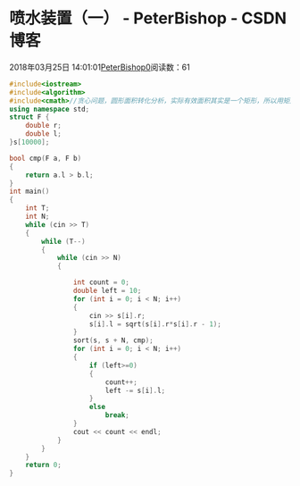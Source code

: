 # 喷水装置（一） - PeterBishop - CSDN博客





2018年03月25日 14:01:01[PeterBishop0](https://me.csdn.net/qq_40061421)阅读数：61








```cpp
#include<iostream>
#include<algorithm>
#include<cmath>//贪心问题，圆形面积转化分析，实际有效面积其实是一个矩形，所以用矩形的长度填满了目标长度即可
using namespace std;
struct F {
	double r;
	double l;
}s[10000];

bool cmp(F a, F b)
{
	return a.l > b.l;
}
int main()
{
	int T;
	int N;
	while (cin >> T)
	{
		while (T--)
		{
			while (cin >> N)
			{

				int count = 0;
				double left = 10;
				for (int i = 0; i < N; i++)
				{
					cin >> s[i].r;
					s[i].l = sqrt(s[i].r*s[i].r - 1);
				}
				sort(s, s + N, cmp);
				for (int i = 0; i < N; i++)
				{
					if (left>=0)
					{
						count++;
						left -= s[i].l;
					}
					else
						break;
				}
				cout << count << endl;
			}
		}
	}
    return 0;
}
```




